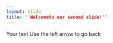 ```yaml
---
layout: slide
title: ''Welcometo our second slide!''
---
```

Your text 
Use the left arrow to go back
